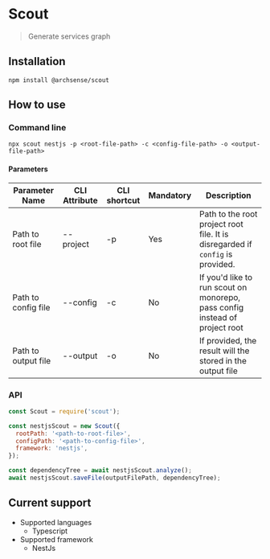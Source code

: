 # Scout
> Generate services graph

## Installation
`npm install @archsense/scout`

## How to use

### Command line
`npx scout nestjs -p <root-file-path> -c <config-file-path> -o <output-file-path>`

#### Parameters
| Parameter Name      | CLI Attribute | CLI shortcut | Mandatory | Description                                                                 |
|---------------------|---------------|--------------|-----------|-----------------------------------------------------------------------------|
| Path to root file   | --project     | -p           | Yes       | Path to the root project root file. It is disregarded if `config` is provided.                                          |
| Path to config file | --config      | -c           | No        | If you'd like to run scout on monorepo, pass config instead of project root |
| Path to output file | --output      | -o           | No        | If provided, the result will the stored in the output file                  |

### API
```js
const Scout = require('scout');

const nestjsScout = new Scout({
  rootPath: '<path-to-root-file>',
  configPath: '<path-to-config-file>',
  framework: 'nestjs',
});

const dependencyTree = await nestjsScout.analyze();
await nestjsScout.saveFile(outputFilePath, dependencyTree);
```

## Current support

* Supported languages
    * Typescript
* Supported framework
    * NestJs
